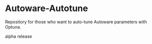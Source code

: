 # Autoware-Autotune

Repository for those who want to auto-tune Autoware parameters with Optuna.

alpha release
